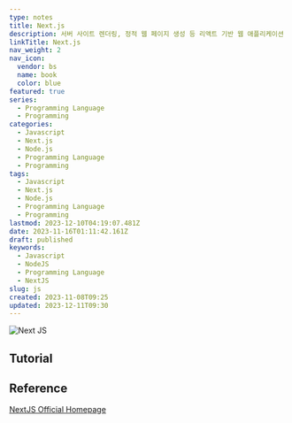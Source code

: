 ```yaml
---
type: notes
title: Next.js
description: 서버 사이트 렌더링, 정적 웹 페이지 생성 등 리액트 기반 웹 애플리케이션 기능들을 가능케 하는 Node.js 위에서 빌드된 오픈 소스 웹 개발 프레임워크
linkTitle: Next.js
nav_weight: 2
nav_icon:
  vendor: bs
  name: book
  color: blue
featured: true
series:
  - Programming Language
  - Programming
categories:
  - Javascript
  - Next.js
  - Node.js
  - Programming Language
  - Programming
tags:
  - Javascript
  - Next.js
  - Node.js
  - Programming Language
  - Programming
lastmod: 2023-12-10T04:19:07.481Z
date: 2023-11-16T01:11:42.161Z
draft: published
keywords:
  - Javascript
  - NodeJS
  - Programming Language
  - NextJS
slug: js
created: 2023-11-08T09:25
updated: 2023-12-11T09:30
---
```


![Next JS](/programming/next-js.png#center "https://velog.io/@bang04/NextJS-%ED%95%B5%EC%8B%AC%EA%B8%B0%EB%8A%A5-3%EA%B0%80%EC%A7%80-%EC%A0%95%EB%A6%AC")

## Tutorial

## Reference

[NextJS Official Homepage](https://nextjs.org/)

